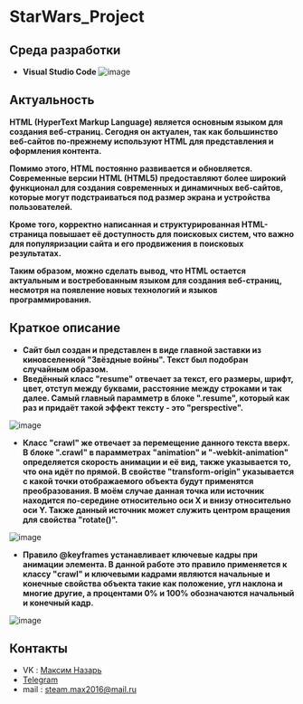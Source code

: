 # StarWars_Project
## Среда разработки
- **Visual Studio Code**
![image](https://github.com/CarbonProg/testPage/assets/133951431/406e029f-e409-4e27-b06c-204525221d57)
## Актуальность
**HTML (HyperText Markup Language) является основным языком для создания веб-страниц. Сегодня он актуален, так как большинство веб-сайтов по-прежнему используют HTML для представления и оформления контента.**

**Помимо этого, HTML постоянно развивается и обновляется. Современные версии HTML (HTML5) предоставляют более широкий функционал для создания современных и динамичных веб-сайтов, которые могут подстраиваться под размер экрана и устройства пользователей.**

**Кроме того, корректно написанная и структурированная HTML-страница повышает её доступность для поисковых систем, что важно для популяризации сайта и его продвижения в поисковых результатах.**

**Таким образом, можно сделать вывод, что HTML остается актуальным и востребованным языком для создания веб-страниц, несмотря на появление новых технологий и языков программирования.**
## Краткое описание
- **Сайт был создан и представлен в виде главной заставки из киновселенной "Звёздные войны". Текст был подобран случайным образом.**
- **Введённый класс "resume" отвечает за текст, его размеры, шрифт, цвет, отступ между буквами, расстояние между строками и так далее. Самый главный парамметр в блоке ".resume", который как раз и придаёт такой эффект тексту - это "perspective".**

![image](https://github.com/CarbonProg/StarWars_Project/assets/133951431/c2f5c1de-0464-45c9-b13a-839a9d8864e7)

- **Класс "crawl" же отвечает за перемещение данного текста вверх. В блоке ".crawl" в парамметрах "animation" и "-webkit-animation" определяется скорость анимации и её вид, также указывается то, что она идёт по прямой. В свойстве "transform-origin" указывается с какой точки отображаемого объекта будут применятся преобразования. В моём случае данная точка или источник находится по-середине относительно оси X и внизу относительно оси Y. Также данный источник может служить центром вращения для свойства "rotate()".**

![image](https://github.com/CarbonProg/StarWars_Project/assets/133951431/dc88df68-a61d-422c-a004-1ee43fa1823a)

- **Правило @keyframes устанавливает ключевые кадры при анимации элемента. В данной работе это правило применяется к классу "crawl" и ключевыми кадрами являются начальные и конечные свойства объекта такие как положение, угл наклона и многие другие, а процентами 0% и 100% обозначаются начальный и конечный кадр.**

![image](https://github.com/CarbonProg/StarWars_Project/assets/133951431/23d5ceaa-d857-4d2c-bcbf-ce6fae32bb56)


## Контакты
- VK : [Максим Назарь](https://vk.com/ravecarbon)
- [Telegram](https://t.me/Carbon228)
- mail : steam.max2016@mail.ru

